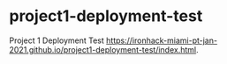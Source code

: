 # project1-deployment-test
Project 1 Deployment Test
https://ironhack-miami-pt-jan-2021.github.io/project1-deployment-test/index.html.
